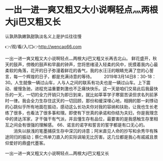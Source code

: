 # 一出一进一爽又粗又大小说啊轻点灬两根大ji巴又粗又长
认孰熟孰嫩孰甜孰淡名义上是护瓜往往慢

👉/观/看/入/口👉http://wencao66.com

一出一进一爽又粗又大小说啊轻点灬两根大ji巴又粗又长再去北山。
鲜花盛开，秋天的鼓声，傍晚的鼓声和早晨的钟声，您将思绪浸入轻柔的风中，抚摸着我内心最柔软的角落，花开的日子弥漫着鲜花的香气，我的水汪汪的眼睛充满了您的心誓言，每一个辉煌的日子，都是充满诗意的等待。
　　2019年3月14日8：30-18：30。人生就像一辆过山车，人与人之间的联系有功夫也是一辆过山车。上下震动、缓慢急驰，进程充溢重要刺激也不乏痛快快乐。这一天是咱们交易此后我最快乐的一天，一切的全力开销只为即日到来，就比如莘莘学子寒窗苦读但求名列前茅时一律。我会全力生存住这天的一切回顾，那份和缓深埋心地，相拥的那一刹悸动的心跳似乎所有地面在振动，感动这么长功夫你对我的容纳和扶助，让我也生长老练了很多，也看法了很多事和理。即使有下世真的承诺和你结为夫妇，你是我理念中的贤达浑家，才干强干有气派，并且懂生存有品位，最要害的是我感触生存里相互之间会有很强的理解感。
	66、诺言的诺字和誓言的誓字都是有口无心的。
　　消失以肤浅的笔墨捕获生存中深沉的诗意；阿米直见人命的抄写和余秀华有殊途同归的振动；蔡仁伟单刀直入的实际讽喻无比厉害。这几位都是我心有戚戚且景仰爱好的鼎盛代墨客。

一出一进一爽又粗又大小说啊轻点灬两根大ji巴又粗又长
